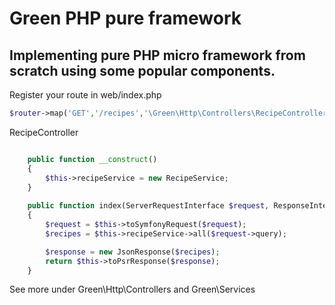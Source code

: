 # Green PHP pure framework

## Implementing pure PHP micro framework from scratch using some popular components.

Register your route in web/index.php

```php
$router->map('GET','/recipes','\Green\Http\Controllers\RecipeController::index');
```

RecipeController

```php

    public function __construct()
    {
        $this->recipeService = new RecipeService;
    }
    
    public function index(ServerRequestInterface $request, ResponseInterface $response)
    {
        $request = $this->toSymfonyRequest($request);
        $recipes = $this->recipeService->all($request->query);

        $response = new JsonResponse($recipes);
        return $this->toPsrResponse($response);
    }
```

See more under Green\Http\Controllers and Green\Services

